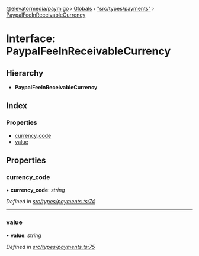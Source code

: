 [@elevatormedia/paymigo](../README.md) › [Globals](../globals.md) › ["src/types/payments"](../modules/_src_types_payments_.md) › [PaypalFeeInReceivableCurrency](_src_types_payments_.paypalfeeinreceivablecurrency.md)

# Interface: PaypalFeeInReceivableCurrency

## Hierarchy

-   **PaypalFeeInReceivableCurrency**

## Index

### Properties

-   [currency_code](_src_types_payments_.paypalfeeinreceivablecurrency.md#currency_code)
-   [value](_src_types_payments_.paypalfeeinreceivablecurrency.md#value)

## Properties

### currency_code

• **currency_code**: _string_

_Defined in [src/types/payments.ts:74](https://github.com/ELEVATORmedia/paymigo/blob/c28bc6c/src/types/payments.ts#L74)_

---

### value

• **value**: _string_

_Defined in [src/types/payments.ts:75](https://github.com/ELEVATORmedia/paymigo/blob/c28bc6c/src/types/payments.ts#L75)_

